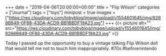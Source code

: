 +++
date = "2019-04-06T20:00:00+00:00"
title = "Flip Wilson"
categories = ["Journal"]
tags = ["toys"]
minipost = true
images = ["https://res.cloudinary.com/tobyblog/image/upload/v1554601645/img/8288B849-0F88-43DA-ACD9-BB1BBDF19A23.jpg"]
+++
{{< picture alt="" src="https://res.cloudinary.com/tobyblog/image/upload/v1554601645/img/8288B849-0F88-43DA-ACD9-BB1BBDF19A23.jpg" >}}

Today I passed up the opportunity to buy a vintage talking Flip Wilson doll that would tell me not to touch him inappropriately. #70s #beforenintendo
